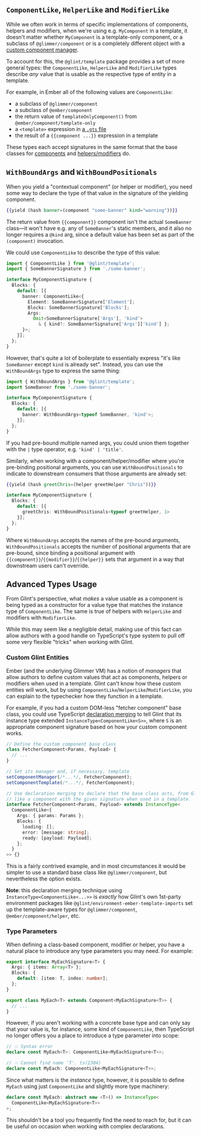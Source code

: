 ## `ComponentLike`, `HelperLike` and `ModifierLike`

While we often work in terms of specific implementations of components, helpers and modifiers, when we're using e.g. `MyComponent` in a template, it doesn't matter whether `MyComponent` is a template-only component, or a subclass of `@glimmer/component` or is a completely different object with a [custom component manager](https://github.com/emberjs/rfcs/blob/master/text/0213-custom-components.md).

To account for this, the `@glint/template` package provides a set of more general types: the `ComponentLike`, `HelperLike` and `ModifierLike` types describe _any_ value that is usable as the respective type of entity in a template.

For example, in Ember all of the following values are `ComponentLike`:

 - a subclass of `@glimmer/component`
 - a subclass of `@ember/component`
 - the return value of `templateOnlyComponent()` from `@ember/component/template-only`
 - a `<template>` expression in [a `.gts` file](https://github.com/emberjs/rfcs/blob/master/text/0779-first-class-component-templates.md)
 - the result of a `{{component ...}}` expression in a template

These types each accept signatures in the same format that the base classes for [components](./ember/component-signatures.md) and [helpers/modifiers](./ember/helper-and-modifier-signatures.md) do.

## `WithBoundArgs` and `WithBoundPositionals`

When you yield a "contextual component" (or helper or modifier), you need some way to declare the type of that value in the signature of the yielding component. 

```handlebars
{{yield (hash banner=(component "some-banner" kind="warning"))}}
```

The return value from `{{component}}` component isn't the actual `SomeBanner` class—it won't have e.g. any of `SomeBanner`'s static members, and it also no longer requires a `@kind` arg, since a default value has been set as part of the `(component)` invocation.

We could use `ComponentLike` to describe the type of this value:

```typescript
import { ComponentLike } from '@glint/template';
import { SomeBannerSignature } from './some-banner';

interface MyComponentSignature {
  Blocks: {
    default: [{
      banner: ComponentLike<{
        Element: SomeBannerSignature['Element'];
        Blocks: SomeBannerSignature['Blocks'];
        Args: 
          Omit<SomeBannerSignature['Args'], 'kind'> 
            & { kind?: SomeBannerSignature['Args']['kind'] };
      }>;
    }];
  };
}
```

However, that's quite a lot of boilerplate to essentially express "it's like `SomeBanner` except `kind` is already set". Instead, you can use the `WithBoundArgs` type to express the same thing:

```typescript
import { WithBoundArgs } from '@glint/template';
import SomeBanner from './some-banner';

interface MyComponentSignature {
  Blocks: {
    default: [{
      banner: WithBoundArgs<typeof SomeBanner, 'kind'>;
    }];
  };
}
```

If you had pre-bound multiple named args, you could union them together with the `|` type operator, e.g. `'kind' | 'title'`.

Similarly, when working with a component/helper/modifier where you're pre-binding positional arguments, you can use `WithBoundPositionals` to indicate to downstream consumers that those arguments are already set:

```handlebars
{{yield (hash greetChris=(helper greetHelper "Chris"))}}
```

```typescript
interface MyComponentSignature {
  Blocks: {
    default: [{
      greetChris: WithBoundPositionals<typeof greetHelper, 1>
    }];
  };
}
```

Where `WithBoundArgs` accepts the names of the pre-bound arguments, `WithBoundPositionals` accepts the number of positional arguments that are pre-bound, since binding a positional argument with `{{component}}`/`{{modifier}}`/`{{helper}}` sets that argument in a way that downstream users can't override.

## Advanced Types Usage

From Glint's perspective, what _makes_ a value usable as a component is being typed as a constructor
for a value type that matches the instance type of `ComponentLike`. The same is true of helpers with
`HelperLike` and modifiers with `ModifierLike`.

While this may seem like a negligible detail, making use of this fact can allow authors with a good
handle on TypeScript's type system to pull off some very flexible "tricks" when working with Glint.

### Custom Glint Entities

Ember (and the underlying Glimmer VM) has a notion of _managers_ that allow authors to define custom
values that act as components, helpers or modifiers when used in a template. Glint can't know how
these custom entities will work, but by using `ComponentLike`/`HelperLike`/`ModifierLike`, you can
explain to the typechecker how they function in a template.

For example, if you had a custom DOM-less "fetcher component" base class, you could use TypeScript
[declaration merging](https://www.typescriptlang.org/docs/handbook/declaration-merging.html) to
tell Glint that its instance type extended `InstanceType<ComponentLike<S>>`, where `S` is an
appropriate component signature based on how your custom component works.

```typescript
// Define the custom component base class
class FetcherComponent<Params, Payload> {
  // ...
}

// Set its manager and, if necessary, template
setComponentManager(/*...*/, FetcherComponent);
setComponentTemplate(/*...*/, FetcherComponent);

// Use declaration merging to declare that the base class acts, from Glint's perspective,
// like a component with the given signature when used in a template.
interface FetcherComponent<Params, Payload> extends InstanceType<
  ComponentLike<{
    Args: { params: Params };
    Blocks: {
      loading: [];
      error: [message: string];
      ready: [payload: Payload];
    };
  }
>> {}
```

This is a fairly contrived example, and in most circumstances it would be simpler to use a standard
base class like `@glimmer/component`, but nevertheless the option exists.

**Note**: this declaration merging technique using `InstanceType<ComponentLike<...>>` is _exactly_
how Glint's own 1st-party environment packages like `@glint/environment-ember-template-imports` set up the
template-aware types for `@glimmer/component`, `@ember/component/helper`, etc.

### Type Parameters

When defining a class-based component, modifier or helper, you have a natural place to introduce
any type parameters you may need. For example:

```typescript
export interface MyEachSignature<T> {
  Args: { items: Array<T> };
  Blocks: {
    default: [item: T, index: number];
  };
}

export class MyEach<T> extends Component<MyEachSignature<T>> {
  // ...
}
```

However, if you aren't working with a concrete base type and can only say that your value is,
for instance, some kind of `ComponentLike`, then TypeScript no longer offers you a place to
introduce a type parameter into scope:

```typescript
// 💥 Syntax error
declare const MyEach<T>: ComponentLike<MyEachSignature<T>>;

// 💥 Cannot find name 'T'. ts(2304)
declare const MyEach: ComponentLike<MyEachSignature<T>>;
```

Since what matters is the _instance_ type, however, it is possible to define `MyEach` using just
`ComponentLike` and slightly more type machinery:

```typescript
declare const MyEach: abstract new <T>() => InstanceType<
  ComponentLike<MyEachSignature<T>>
>;
```

This shouldn't be a tool you frequently find the need to reach for, but it can be useful on
occasion when working with complex declarations.
